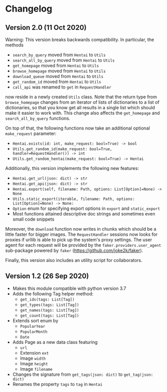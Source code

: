 # Changelog

## Version 2.0 (11 Oct 2020)

Warning: This version breaks backwards compatibility. In particular, the methods

- `search_by_query` moved from `Hentai` to `Utils`
- `search_all_by_query` moved from `Hentai` to `Utils`
- `get_homepage` moved from `Hentai` to `Utils`
- `browse_homepage` moved from `Hentai` to `Utils`
- `download_queue` moved from `Hentai` to `Utils`
- `get_random_id` moved from `Hentai` to `Utils`
- `call_api` was renamed to `get` in `RequestHandler`

now reside in a newly created `Utils` class. Note that the return type from
`browse_homepage` changes from an iterator of lists of dictionaries to a list of
dictionaries, so that you know get all results in a single list which should make
it easier to work with. This change also affects the `get_homepage` and
`search_all_by_query` functions.

On top of that, the following functions now take an additional optional
`make_request` parameter:

- `Hentai.exists(id: int, make_request: bool=True) -> bool`
- `Utils.get_random_id(make_request: bool=True, handler=RequestHandler()) -> int`
- `Utils.get_random_hentai(make_request: bool=True) -> Hentai`

Additionally, this version implements the following new features:

- `Hentai.get_url(json: dict) -> str`
- `Hentai.get_api(json: dict) -> str`
- `Hentai.export(self, filename: Path, options: List[Option]=None) -> None`
- `Utils.static_export(iterable, filename: Path, options: List[Option]=None) -> None:`
- `Option` enum for specifying export options in `export` and `static_export`
- Most functions attained descriptive doc strings and sometimes even small code snippets

Moreover, the `download` function now writes in chunks which should be a little
faster for bigger images. The `RequestHandler` sessions now looks for proxies if
urllib is able to pick up the system's proxy settings. The user agent for each
request will be provided by the `faker.providers.user_agent` sub-package powered
by `faker` (<https://github.com/joke2k/faker>).

Finally, this version also includes an utility script for collaborators.

## Version 1.2 (26 Sep 2020)

- Makes this module compatible with python version 3.7
- Adds the following Tag helper method:
  - `get_ids(tags: List[Tag])`
  - `get_types(tags: List[Tag])`
  - `get_names(tags: List[Tag])`
  - `get_count(tags: List[Tag])`
- Extends sort enum by
  - `PopularYear`
  - `PopularMonth`
  - `Date`
- Adds Page as a new data class featuring
  - `url`
  - Extension `ext`
  - Image `width`
  - Image `height`
  - Image `filename`
- Changes the signature from `get_tags(json: dict)` to `get_tag(json: dict)`
- Renames the property `tags` to `tag` in `Hentai`
